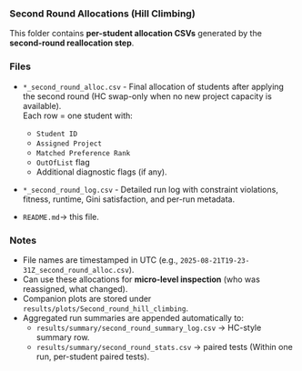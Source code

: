 ### Second Round Allocations (Hill Climbing)

This folder contains **per-student allocation CSVs** generated by the **second-round reallocation step**.

### Files

- `*_second_round_alloc.csv` - Final allocation of students after applying the second round (HC swap-only when no new project capacity is available).  
  Each row = one student with:  
  - `Student ID`  
  - `Assigned Project`  
  - `Matched Preference Rank`  
  - `OutOfList` flag  
  - Additional diagnostic flags (if any).  

- `*_second_round_log.csv` - Detailed run log with constraint violations, fitness, runtime, Gini satisfaction, and per-run metadata. 
- `README.md`→ this file. 


### Notes

- File names are timestamped in UTC (e.g., `2025-08-21T19-23-31Z_second_round_alloc.csv`).  
- Can use these allocations for **micro-level inspection** (who was reassigned, what changed).  
- Companion plots are stored under `results/plots/Second_round_hill_climbing`.  
- Aggregated run summaries are appended automatically to:  
  - `results/summary/second_round_summary_log.csv` → HC-style summary row.  
  - `results/summary/second_round_stats.csv` → paired tests (Within one run, per-student paired tests).  
